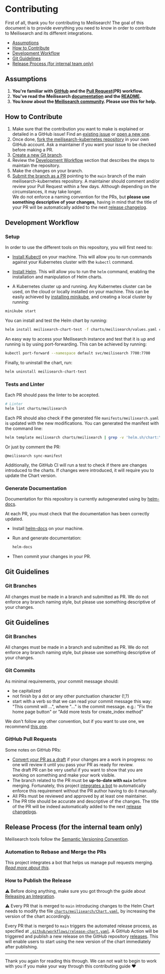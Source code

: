 # Contributing <!-- omit in toc -->

First of all, thank you for contributing to Meilisearch! The goal of this document is to provide everything you need to know in order to contribute to Meilisearch and its different integrations.

- [Assumptions](#assumptions)
- [How to Contribute](#how-to-contribute)
- [Development Workflow](#development-workflow)
- [Git Guidelines](#git-guidelines)
- [Release Process (for internal team only)](#release-process-for-internal-team-only)

## Assumptions

1. **You're familiar with [GitHub](https://github.com) and the [Pull Request](https://help.github.com/en/github/collaborating-with-issues-and-pull-requests/about-pull-requests)(PR) workflow.**
2. **You've read the Meilisearch [documentation](https://docs.meilisearch.com) and the [README](/README.md).**
3. **You know about the [Meilisearch community](https://www.meilisearch.com/docs/learn/what_is_meilisearch/contact.html). Please use this for help.**

## How to Contribute

1. Make sure that the contribution you want to make is explained or detailed in a GitHub issue! Find an [existing issue](https://github.com/meilisearch/meilisearch-kubernetes/issues/) or [open a new one](https://github.com/meilisearch/meilisearch-kubernetes/issues/new).
2. Once done, [fork the meilisearch-kubernetes repository](https://help.github.com/en/github/getting-started-with-github/fork-a-repo) in your own GitHub account. Ask a maintainer if you want your issue to be checked before making a PR.
3. [Create a new Git branch](https://help.github.com/en/github/collaborating-with-issues-and-pull-requests/creating-and-deleting-branches-within-your-repository).
4. Review the [Development Workflow](#development-workflow) section that describes the steps to maintain the repository.
5. Make the changes on your branch.
6. [Submit the branch as a PR](https://help.github.com/en/github/collaborating-with-issues-and-pull-requests/creating-a-pull-request-from-a-fork) pointing to the `main` branch of the main meilisearch-kubernetes repository. A maintainer should comment and/or review your Pull Request within a few days. Although depending on the circumstances, it may take longer.<br>
 We do not enforce a naming convention for the PRs, but **please use something descriptive of your changes**, having in mind that the title of your PR will be automatically added to the next [release changelog](https://github.com/meilisearch/meilisearch-kubernetes/releases/).

## Development Workflow

### Setup <!-- omit in toc -->

In order to use the different tools on this repository, you will first need to:

- [Install Kubectl](https://kubernetes.io/docs/tasks/tools/#kubectl) on your machine. This will allow you to run commands against your Kubernetes cluster with the `kubectl` command.

- [Install Helm](https://helm.sh/docs/intro/install/). This will allow you to run the `helm` command, enabling the installation and manipulation of Helm charts.

- A Kubernetes cluster up and running. Any Kubernetes cluster can be used, on the cloud or locally installed on your machine. This can be easily achieved by [installing minikube](https://minikube.sigs.k8s.io/docs/start/), and creating a local cluster by running:

```bash
minikube start
```

You can install and test the Helm chart by running:

```bash
helm install meilisearch-chart-test -f charts/meilisearch/values.yaml charts/meilisearch
```

An easy way to access your Meilisearch instance and test that it is up and running is by using port-forwarding. This can be achieved by running:

```bash
kubectl port-forward --namespace default svc/meilisearch 7700:7700
```

Finally, to uninstall the chart, run:

```bash
helm uninstall meilisearch-chart-test 
```

### Tests and Linter <!-- omit in toc -->

Each PR should pass the linter to be accepted.

```bash
# Linter
helm lint charts/meilisearch 
```

Each PR should also check if the generated file `manifests/meilisearch.yaml` is updated with the new modifications.
You can generated the manifest with the command line:

```bash
helm template meilisearch charts/meilisearch | grep -v 'helm.sh/chart:\|app.kubernetes.io/managed-by:' > manifests/meilisearch.yaml
```

Or just by comment the PR:

```
@meilisearch sync-manifest
```

Additionally, the GitHub CI will run a test to check if there are changes introduced to the charts. If changes were introduced, it will require you to update the Chart version.

### Generate Documentation <!-- omit in toc -->

Documentation for this repository is currently autogenerated using by [helm-docs](https://github.com/norwoodj/helm-docs).

At each PR, you must check that the documentation has been correctly updated.

- Install [helm-docs](https://github.com/norwoodj/helm-docs#installation) on your machine.

- Run and generate documentation:
  ```bash
  helm-docs
  ```
- Then commit your changes in your PR.

## Git Guidelines

### Git Branches <!-- omit in toc -->

All changes must be made in a branch and submitted as PR.
We do not enforce any branch naming style, but please use something descriptive of your changes.

## Git Guidelines

### Git Branches <!-- omit in toc -->

All changes must be made in a branch and submitted as PR.
We do not enforce any branch naming style, but please use something descriptive of your changes.

### Git Commits <!-- omit in toc -->

As minimal requirements, your commit message should:
- be capitalized
- not finish by a dot or any other punctuation character (!,?)
- start with a verb so that we can read your commit message this way: "This commit will ...", where "..." is the commit message.
  e.g.: "Fix the home page button" or "Add more tests for create_index method"

We don't follow any other convention, but if you want to use one, we recommend [this one](https://chris.beams.io/posts/git-commit/).

### GitHub Pull Requests <!-- omit in toc -->

Some notes on GitHub PRs:

- [Convert your PR as a draft](https://help.github.com/en/github/collaborating-with-issues-and-pull-requests/changing-the-stage-of-a-pull-request) if your changes are a work in progress: no one will review it until you pass your PR as ready for review.<br>
  The draft PR can be very useful if you want to show that you are working on something and make your work visible.
- The branch related to the PR must be **up-to-date with `main`** before merging. Fortunately, this project [integrates a bot](https://github.com/meilisearch/integration-guides/blob/main/resources/bors.md) to automatically enforce this requirement without the PR author having to do it manually.
- All PRs must be reviewed and approved by at least one maintainer.
- The PR title should be accurate and descriptive of the changes. The title of the PR will be indeed automatically added to the next [release changelogs](https://github.com/meilisearch/meilisearch-kubernetes/releases/).

## Release Process (for the internal team only)

Meilisearch tools follow the [Semantic Versioning Convention](https://semver.org/).

### Automation to Rebase and Merge the PRs <!-- omit in toc -->

This project integrates a bot that helps us manage pull requests merging.<br>
_[Read more about this](https://github.com/meilisearch/integration-guides/blob/main/resources/bors.md)._

### How to Publish the Release <!-- omit in toc -->

⚠️ Before doing anything, make sure you got through the guide about [Releasing an Integration](https://github.com/meilisearch/integration-guides/blob/main/resources/integration-release.md).

⚠️ Every PR that is merged to `main` introducing changes to the Helm Chart needs to modify the file [`charts/meilisearch/Chart.yaml`](charts/meilisearch/Chart.yaml), by increasing the version of the chart accordingly.

Every PR that is merged to `main` triggers the automated release process, as specified at [`.github/workflows/release-chart.yaml`](.github/workflows/release-chart.yaml). A GitHub Action will be triggered and publish a new release on the GitHub repository [releases](https://github.com/meilisearch/meilisearch-kubernetes/releases). This will enable users to start using the new version of the chart immediately after publishing.

<hr>

Thank you again for reading this through. We can not wait to begin to work with you if you make your way through this contributing guide ❤️
